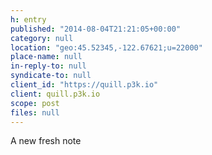 ```yaml
---
h: entry
published: "2014-08-04T21:21:05+00:00"
category: null
location: "geo:45.52345,-122.67621;u=22000"
place-name: null
in-reply-to: null
syndicate-to: null
client_id: "https://quill.p3k.io"
client: quill.p3k.io
scope: post
files: null
---
```

A new fresh note